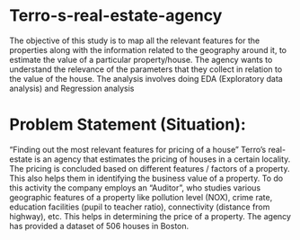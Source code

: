 # Terro-s-real-estate-agency
 The objective of this study is to map all the relevant features for the properties along with the information related to the geography around it, to estimate the value of a particular property/house. The agency wants to understand the relevance of the parameters that they collect in relation to the value of the house. The analysis involves doing EDA (Exploratory data analysis) and Regression analysis

#  Problem Statement (Situation):
“Finding out the most relevant features for pricing of a house”
Terro’s real-estate is an agency that estimates the pricing of houses in a certain locality. The pricing is
concluded based on different features / factors of a property. This also helps them in identifying the
business value of a property. To do this activity the company employs an “Auditor”, who studies
various geographic features of a property like pollution level (NOX), crime rate, education facilities
(pupil to teacher ratio), connectivity (distance from highway), etc. This helps in determining the price
of a property.
The agency has provided a dataset of 506 houses in Boston.

